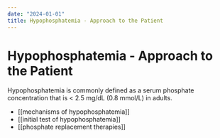 ```yaml
---
date: "2024-01-01"
title: Hypophosphatemia - Approach to the Patient
---
```


# Hypophosphatemia - Approach to the Patient

Hypophosphatemia is commonly defined as a serum phosphate concentration that is < 2.5 mg/dL (0.8 mmol/L) in adults.

- [[mechanisms of hypophosphatemia]]
- [[initial test of hypophosphatemia]]
- [[phosphate replacement therapies]]
